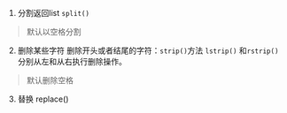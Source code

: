 1. 分割返回list `split()`
> 默认以空格分割
2. 删除某些字符 
删除开头或者结尾的字符：`strip()`方法
`lstrip()` 和`rstrip()`分别从左和从右执行删除操作。

> 默认删除空格

3. 替换 replace()
